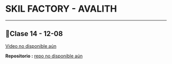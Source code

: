 # SKIL FACTORY - AVALITH
------------------------------
## :book:Clase 14 - 12-08
[Video no disponible aún](https://www.youtube.com/watch?v=9KHlwgLJ7ww&list=PLJPvCr6dK-cmOZSKyBMiQwptaQb30wqHl&index=13)





__Repositorio :__
[repo no disponible aún](https://github.com/saveasfabri/react_sf_avalith/tree/main/clase12_asinchronism_II_js)
